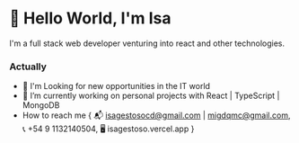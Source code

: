 <h1>👋 Hello World, I'm Isa</h1>

<p>I'm a full stack web developer venturing into react and other technologies.</p>

<h3>Actually</h3>

- 👀 I'm Looking for new opportunities in the IT world
- 🌱 I’m currently working on personal projects with React | TypeScript | MongoDB 
- How to reach me {
 📬 isagestosocd@gmail.com | migdqmc@gmail.com,
 📞 +54 9 1132140504,
 🖥️ isagestoso.vercel.app
}

<!---
devisag/devisag is a ✨ special ✨ repository because its `README.md` (this file) appears on your GitHub profile.
You can click the Preview link to take a look at your changes.
--->
